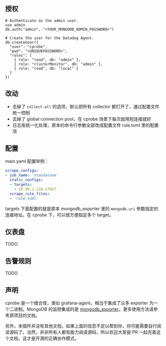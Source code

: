 ## 授权

```
# Authenticate as the admin user.
use admin
db.auth("admin", "<YOUR_MONGODB_ADMIN_PASSWORD>")

# Create the user for the Datadog Agent.
db.createUser({
  "user": "cprobe",
  "pwd": "<UNIQUEPASSWORD>",
  "roles": [
    { role: "read", db: "admin" },
    { role: "clusterMonitor", db: "admin" },
    { role: "read", db: "local" }
  ]
})
```

## 改动

- 去掉了 `collect-all` 的选项，默认把所有 collector 都打开了，通过配置文件统一控制
- 去掉了 global connection pool，在 cprobe 场景下每次就用短连接就好
- 日志库统一化处理，原本的命令行参数全部改成配置文件 rule.toml 里的配置项

## 配置

main.yaml 配置举例：

```yaml
scrape_configs:
- job_name: 'standalone'
  static_configs:
  - targets:
    - 10.99.1.110:27017
  scrape_rule_files:
  - 'rule.toml'
```

targets 下面配置的就是原本 mongodb_exporter 里的 `mongodb.uri` 参数指定的连接地址。在 cprobe 下，可以很方便指定多个 target。

## 仪表盘

TODO

## 告警规则

TODO

## 声明

cprobe 是一个缝合怪，类似 grafana-agent，相当于集成了众多 exporter 为一个二进制。MongoDB 的监控集成的是 [mongodb_exporter](https://github.com/percona/mongodb_exporter)。更多使用方法请参考原项目的文档。

另外，本插件并没有其他文档，如果上面的信息不足以帮到你，你可能需要自行阅读源码了。当然，并非所有人都有能力阅读源码，所以欢迎大家提 PR 一起完善这个文档，这才是开源的正确协作模式。
